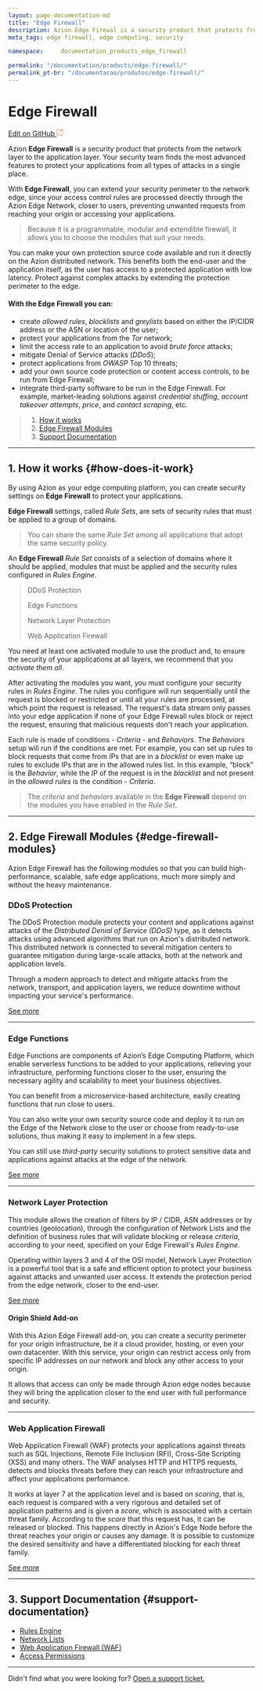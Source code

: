 ```yaml
---
layout: page-documentation-md
title: "Edge Firewall"
description: Azion Edge Firewal is a security product that protects from the network layer to the application layer.
meta_tags: edge firewall, edge computing, security

namespace:     documentation_products_edge_firewall

permalink: "/documentation/products/edge-firewall/"
permalink_pt-br: "/documentacao/produtos/edge-firewall/"
---
```

# Edge **Firewall**

[Edit on GitHub <svg width="14" height="14" xmlns="http://www.w3.org/2000/svg"><g fill="none" stroke="#F3652B"><path d="M4.81.71H.672v11.43H12.1V8.001" stroke-width=".8"/><path d="M6.87.786h5.155V5.94M6.31 6.5L12.026.786"/></g></svg>](https://github.com/aziontech/docs_en/edit/master/edge-firewall/2021-01-14-index.md)

Azion **Edge Firewall** is a security product that protects from the network layer to the application layer. Your security team finds the most advanced features to protect your applications from all types of attacks in a single place.

With **Edge Firewall**, you can extend your security perimeter to the network edge, since your access control rules are processed directly through the Azion Edge Network, closer to users, preventing unwanted requests from reaching your origin or accessing your applications.

> Because it is a programmable, modular and extendible firewall, it allows you to choose the modules that suit your needs.

You can make your own protection source code available and run it directly on the Azion distributed network. This benefits both the end-user and the application itself, as the user has access to a protected application with low latency. Protect against complex attacks by extending the protection perimeter to the edge. 

#### With the Edge Firewall you can: 

- create *allowed rules*, *blocklists* and *greylists* based on either the IP/CIDR address or the ASN or location of the user;
- protect your applications from the *Tor* network; 
- limit the access rate to an application to avoid *brute force* attacks;
- mitigate Denial of Service attacks (*DDoS*);
- protect applications from *OWASP* Top 10 threats;
- add your own source code protection or content access controls, to be run from Edge Firewall;
- integrate third-party software to be run in the Edge Firewall. For example, market-leading solutions against *credential stuffing*, *account takeover attempts*, *price*, and *contact scraping*, etc.

> 1. [How it works](#how-does-it-work)
> 2. [Edge Firewall Modules](#edge-firewall-modules)
> 3. [Support Documentation](#support-documents)

---

## 1. How it works {#how-does-it-work}

By using Azion as your edge computing platform, you can create security settings on **Edge Firewall** to protect your applications.

**Edge Firewall** settings, called *Rule Sets*, are sets of security rules that must be applied to a group of domains. 

> You can share the same *Rule Set* among all applications that adopt the same security policy.

An **Edge Firewall** *Rule Set* consists of a selection of domains where it should be applied, modules that must be applied and the security rules configured in *Rules Engine*.

> DDoS Protection
>
> Edge Functions
>
> Network Layer Protection
>
> Web Application Firewall

You need at least one activated module to use the product and, to ensure the security of your applications at all layers, we recommend that you *activate them all*.

After activating the modules you want, you must configure your security rules in *Rules Engine*. The rules you configure will run sequentially until the request is blocked or restricted or until all your rules are processed, at which point the request is released. The request's data stream only passes into your edge application if none of your Edge Firewall rules block or reject the request, ensuring that malicious requests don't reach your application.

Each rule is made of conditions - *Criteria* -  and *Behaviors*. The *Behaviors* setup will run if the conditions are met. For example, you can set up rules to block requests that come from IPs that are in a *blocklist* or even make up rules to exclude IPs that are in the allowed rules list. In this example, “block” is the *Behavior*, while the IP of the request is in the *blacklist* and not present in the *allowed rules* is the condition - *Criteria*.

> The *criteria* and *behaviors* available in the **Edge Firewall** depend on the modules you have enabled in the *Rule Set*.

---

## 2. Edge Firewall Modules {#edge-firewall-modules}

Azion Edge Firewall has the following modules so that you can build high-performance, scalable, safe edge applications, much more simply and without the heavy maintenance.

### DDoS Protection

The DDoS Protection module protects your content and applications against attacks of the *Distributed Denial of Service (DDoS)* type, as it detects attacks using advanced algorithms that run on Azion's distributed network. This distributed network is connected to several mitigation centers to guarantee mitigation during large-scale attacks, both at the network and application levels. 

Through a modern approach to detect and mitigate attacks from the network, transport, and application layers, we reduce downtime without impacting your service's performance.

[See more](https://www.azion.com/en/documentation/products/ddos-protection/)

---

### Edge Functions

Edge Functions are components of Azion’s Edge Computing Platform, which enable serverless functions to be added to your applications, relieving your infrastructure, performing functions closer to the user, ensuring the necessary agility and scalability to meet your business objectives.

You can benefit from a microservice-based architecture, easily creating functions that run close to users.

You can also write your own security source code and deploy it to run on the Edge of the Network close to the user or choose from ready-to-use solutions, thus making it easy to implement in a few steps.

You can still use *third-party* security solutions to protect sensitive data and applications against attacks at the edge of the network.

[See more](https://www.azion.com/en/documentation/products/edge-firewall/edge-functions-instances/)

---

### Network Layer Protection

This module allows the creation of filters by IP / CIDR, ASN addresses or by countries (geolocation), through the configuration of Network Lists and the definition of business rules that will validate blocking or release *criteria*, according to your need, specified on your Edge Firewall's *Rules Engine*.

Operating within layers 3 and 4 of the OSI model, Network Layer Protection is a powerful tool that is a safe and efficient option to protect your business against attacks and unwanted user access. It extends the protection period from the edge network, closer to the end-user.

[See more](https://www.azion.com/en/documentation/products/network-layer-protection/)

####  Origin Shield Add-on

With this Azion Edge Firewall add-on, you can create a security perimeter for your origin infrastructure, be it a cloud provider, hosting, or even your own datacenter. With this service, your origin can restrict access only from specific IP addresses on our network and block any other access to your origin.

It allows that access can only be made through Azion edge nodes because they will bring the application closer to the end user with full performance and security.

---

### Web Application Firewall

Web Application Firewall (WAF) protects your applications against threats such as SQL Injections, Remote File Inclusion (RFI), Cross-Site Scripting (XSS) and many others. The WAF analyses HTTP and HTTPS requests, detects and blocks threats before they can reach your infrastructure and affect your applications performance.

It works at layer 7 at the application level and is based on *scoring*, that is, each request is compared with a very rigorous and detailed set of application patterns and is given a *score*, which is associated with a certain threat family. According to the *score* that this request has, it can be released or blocked. This happens directly in Azion's Edge Node before the threat reaches your origin or causes any damage. It is possible to customize the desired sensitivity and have a differentiated blocking for each threat family. 

[See more](https://www.azion.com/en/documentation/products/web-application-firewall/)

---

## 3. Support Documentation {#support-documentation}

- [Rules Engine](https://www.azion.com/en/documentation/products/edge-firewall/rules-engine/)
- [Network Lists](https://www.azion.com/en/documentation/products/edge-firewall/network-lists/)
- [Web Application Firewall (WAF)](https://www.azion.com/en/documentation/products/edge-firewall/web-application-firewall/)
- [Access Permissions](https://www.azion.com/en/documentation/products/edge-firewall/access-permissions/)

---

Didn't find what you were looking for? [Open a support ticket.](https://tickets.azion.com/)
